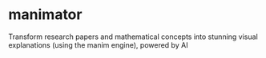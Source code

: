 # manimator

Transform research papers and mathematical concepts into stunning visual explanations (using the manim engine), powered by AI 